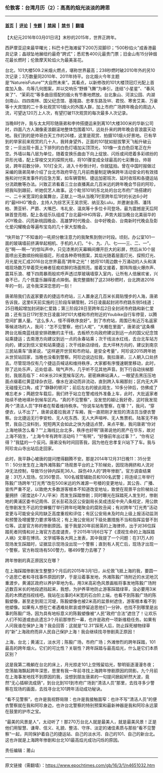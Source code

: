 ### 伦敦客：台湾月历（2）：高高的焰光淡淡的跨思

---

#### [首页](../../../..?n4651032) &nbsp;|&nbsp; [评论](../../../../../epoch-comment?n4651032) &nbsp;|&nbsp; [专题](../../../../../epoch-special?n4651032) &nbsp;|&nbsp; [禁闻](../../../../../epoch-news?n4651032) &nbsp;|&nbsp; [禁书](../../../../../books?n4651032) &nbsp;|&nbsp; [翻墙](https://github.com/gfw-breaker/nogfw/blob/master/README.md?n4651032)


<div class="post_content" id="artbody" itemprop="articleBody">
 <!-- article content begin -->
 <p>
  【大纪元2016年03月01日讯】末秒的2015年，世界正跨年。
 </p>
 <p>
  西萨摩亚迎来最早曙光；科巴卡巴海滩留下200万双脚印；“500秒焰火”成香港最具记录；晶球坠地展纽约最奇“跨式”；悉尼售400元最贵门票；旧金山有15分钟烟花最长燃时；伦敦摩天轮焰火为最美圣花。
 </p>
 <p>
  台北，101大楼509.2米烟火燃点，堪称世界最高；238秒燃时破2010年外的另10次记录；3万数量同2010年、2011年持平。台北烟火今年主题是“NatureisFuture”“大自然未来”。其看点，以新修改的101大楼顶冠灯光配上首度加入鱼、鸟等几何图案，并以交响乐“野蜂飞舞”为串引，连结“小星星”、“春风来了”、“茉莉花”等多曲目搭配的烟火有节奏地燃放。台北象山、河滨公园、内湖剑南山、四四南林、国父纪念馆、基隆路、忠孝东路及W、君悦、寒舍艾美、万豪等十大宾馆的二十多处观赏101烟火的外围人群，加上市府广场跨年晚会的周边人流，可望达120万上人次，有望打破11次观赏的每次最多人次记录。
 </p>
 <p>
  当晚8时许，我与太太阿珍随唐弟和李帅搭捷运来到离101大楼300米的华新公司时，四面八方人潮像麦浪翻滚地整体包围着101，远处扑来的跨年晚会音浪震天动地。我们到的是帅哥白天工作的26楼，这里是观赏、拍摄101烟火好景地。已有早到的举家前来观赏的几十人，我转身望外，正面的101犹如挺拔擎天飞船升破云空；一旦出现十面上下排列的白色灯墙加尖顶顶光，101像一支白色巨笔正在升空。外墙以每八层为单位，随着变换乐曲由下向上绽放、闪烁或间熄着多彩缤纷的异形光墙，配上穿梭交叉的探照光柱，将101骤变成全球最高的七彩舞台。帅哥说，跨年前数分钟，101灯全灭，进入十秒倒计时，你就猛拍。曾在中国时报做过采编的唐弟简单介绍了台北市政府早在几月前商量制定确保跨年活动安全的有效措施和对付突发事件的应急方案，如车辆管制、捷运加密班次、延时收班和各捷运站分流疏散等办法。兴致正浓看着三立台直播离此几百米远的跨年晚会节目的阿珍，把我叫到跟前，听她侃艺人故事。这个毗邻101的东北处的台北市府广场搭建的一、二十米宽深的金属舞台，正献上一场从当晚7时至跨年后1时的长达6小时的“最HIHG”晚会，主持人为综艺天王吴宗宪、纳豆及Lulu，并邀谢金燕、潘玮柏、萧亚轩、严爵、大嘴巴、韦礼安、温岚等十多位卡司登场，最为震撼是天后阿妹首登亮相，配上各组乐队组成了台北最HIHG阵容，声势大超当晚台北美丽华的JOY晚会、闪亮新桃园晚会、高雄梦时代晚会、台中好晚会、台南新时代晚会及彰化爱闪耀晚会等遍布宝岛的几十家大型晚会。
 </p>
 <p>
  “快开始了”不知谁的一吼把分散注意力的我聚焦到倒计时段。顷刻，办公室101一面的玻璃墙前挤满举起相机、手机的人们，“十、九、八、七——三、二、一”，在“啊—-啊—”的惊叫声中，只见漆黑的天幕瞬间爆开巨大的彩屏，然后从10个层面喷出无数缤纷绚丽烟花，形成各种奇特图案，其焰光随着层面灯光、探照灯光、月光星光汇成2016台北世界最高“跨年之光”！她将101周边数十万涌动的人头和演唱现场数万举着荧光棒者狂痴欢醉的场面照亮。接着又接着，那阵阵烟火爆炸声、震耳乐浪、楼下四周暴雨般欢呼声透过厚玻璃墙穿入室内，让所有人倍展欢雀，兴奋不已，几个孩童乐蹦得差点摔倒。我完整摄制了这238秒燃时，台北跨进2016年的一刻，这令我深深恋思的一刻！
 </p>
 <p>
  唐弟陪我们去返家要去的捷运市府站，三人置身这几百米长肩贴慢步的人海，唐弟告诉我，这里6天前实施的三阶段车辆管制，25日凌晨起封闭市府路东侧5线道；25日晚起增加封闭新仁爱路；第三阶段28日至跨年后2日全封闭市府路和新仁爱路；还有当日17时至次日凌晨3时101大楼和市府附近的Youbike自行车停营，以腾空间扩置人量。“这么多人，怪不得秩序良好”。到了市府站，周围已有近万名返家等候进场的人，我问：“怎不见警察，他们人呢”，“大概在里面”，唐弟说“这条横跨台北板南蓝线是安排疏散的主干线，去板桥方向政府建议到远一点的国父纪念馆站乘捷运；去南港方向建议到远一点的永春站乘；次干线淡水红线，去台北车站方向的，建议到信义安和站乘捷运；次干线新店绿线，去大坪林方向的，建议到南京三民站乘车”唐弟说，“这样避开世贸和市府站，是安全考量”，阿珍说2015跨年她从世贸站回家，当晚也没看到警察。阿珍边说边拉我，我拉唐弟，三人朝入口处挤去。尽管现场仅有几个捷运员喊话和维持秩序，大家都有序慢速朝里移动，此时，除了远处乐声，近处低语、喘气声外，几乎听不见其他声音。到下行自动扶梯那刻，我居高临下：40米长20米宽候车区内，密密麻麻站满人，一眼望去黑压压地面点缀着红黄蓝绿杂衣冠，像水在波动而非流动，直到跨入车厢那刻；区内无大声无碰撞无口角，成了“静静的顿河”；前后左右的彼此陌生，10多分钟后，仿佛成了难忘老乡；两趟空车载后，我们终于站立在警戒线外准备上车，此时，大批返家者陆续不绝地填补到候车区内。“真的不见警察”，没发觉的越让我好奇，这时我发现两个“清洁人员”字样者在帮着维持秩序。“你说车站有警察，在哪？”，我问，“穿便衣，认不出了”，唐弟说着拉我进了车厢，我一直把刚才发现的清洁员当便衣警察。台北捷运无行李安检、无人吃东西、无人大声喧哗、无人售票机、陆客无不称赞，我自己没料到，短短两天会如此之快为捷运点赞，来点平衡，我问唐弟“你对上海地铁怎么看？”“上海线比台北多，秩序也好啊”唐弟说他的房产在华东，故对上海不陌生，“上海今年有跨年活动吗？”“有啊“，“好像前年出过事？”，“你有记得？”我猛的一个反问。唐弟没有时间回答我，因为他在忠孝复兴站下了车。我与阿珍龙山寺出站后走回家。
 </p>
 <p>
  此时，我平静心被唐的提问搅得翻腾不安。那是2014年12月31日晚11：35分至11：50分发生在上海外滩陈毅广场观景平台的上下阶梯处，因现场拥挤和人流对冲无法控制，导致15分钟内踩死36人、踩伤49人的“跨年惨剧”。官方调查结果是：31万人现场，仅350警员、100名城管辅助员和100名武警；将连续三年举行陈毅广场跨年“灯光秀”改在500米远的外滩源一号楼的变更地址，其公告、广播、宣传严重不足，以致绝大多数游客根本不知道改变地址，致使在观景平台阶梯处过量拥挤（密度达6-7人/平米）而发生踩踏惨剧；同时曝光在踩踏死人发生时，惨剧地的黄浦区委书记周伟、区长彭菘及区公安副局长吴成违反中央八条规定，用公款在惨剧发生不远的空蝉餐厅举行跨年吃喝聚会的腐败丑闻；有对跨年“灯光秀”活动变更与可能安全风险缺乏高度重视和评估；有区公安局未及时向上级上报活动监测和预警及增援警力要求等情况；有上海公安局对下级处置措施不当和指挥监督不到位等。这是官方称的惨剧原因。鉴于我是20年前居英的上海律师，出于对36位踩踏死者同情和对上海官方态度谴责，于2015年1月6日写了《漠视生命的上海踩踏人祸》文章在博讯、文学城等各大网上发表，其中我提了一个问题：在31万人的现场发生踩踏时，证据显示现场没出现一个警察；直到有人死亡后，现场才出现一个警察，官方称现场有500警力，哪499警力去哪了？
 </p>
 <p>
  跨年惨剧的真正原因又在哪？
 </p>
 <p>
  在上海踩踏惨剧发生整整3个月后的2015年3月1日，从伦敦飞抵上海的我，要圆一个追思亡者和寻找事件原因的梦，于是沿着事发地，外滩陈毅广场附近的水泥地沉重渡步。黄浦区政府以养护草地为名，用3米高彩色风景画板将事发地陈毅广场附近数百米长的地段遮挡起来，我想，为护养草地防止游客踩踏绿草，没必要用3米高的木牌遮挡视线吧。我站在出事的4米宽的石台阶上端，也看不到陈毅广场的陈毅塑像，甚至走到观江河堤，陈毅塑像也被2米高的盆景树遮住，游客根本看不到他塑像。如果有人想在亡者遇难处默哀或停留追思他们一分钟，也找不到哪里是出事的陈毅广场，因为具有地标意义的陈毅塑像被“人民”政府“合法”遮住了！让欢乐人们不知道或由此遗忘3个月前那惨烈一幕，也许是政府一项新维稳任务。如果有人问我谁在保护上海？我会回答：这就是“12.31”踩死人后，防止踩死植物绿草的“新”上海政府而非人民自己保护上海！我会继续找寻惨剧真正原因！
 </p>
 <p>
  上海，台北；黄浦江，淡水河；陈毅广场，市府广场；外滩惨烈的跨年踩踏，101最高的跨年烟火。它们的可比性？关联性？跨年踩踏与最高焰光，什么是它们本质区别？
 </p>
 <p>
  这是我第二晚躺在台北的床上，月光掠走101上空残留焰光，黎明驱逐漫漫冬夜；空荡脑海飘起跨年深思，思里有我一年前寻找上海跨年惨剧原因的阴影。九个月前在上海事发地找不到原因的我，没想到朋友唐弟的一句提问掀起轩然大波，竟然“无心插柳流成荫”，到台北到101到市府广场到“清洁人员”那里，去找寻多少警察在现场的画面，去找寻台北101跨年活动成功秘诀。
 </p>
 <p>
  “看不见警察”，也许是我视野局限：也许是我接触面窄：也许不写“清洁人员”的便衣警察就在我和阿珍身边，也许台北警察的特别预案和最新神器是我和阿珍永远蒙在鼓里的护市之宝。
 </p>
 <p>
  “最美的风景是人”，太动听了！那270万台北人就是最美人，就是最美风景！正是他们用智慧、谦卑、信义、礼貌、整洁、守序、淡定的诸佳素质与那些“看不见警察“一起，共同保护着自己的捷运站、自己的淡水河、自己的101、自己的新台北。这也许就是上海跨年惨剧和台北101最高焰光成功闪烁的原因。
 </p>
 <p>
  责任编辑：莆山
 </p>
 <!-- article content end -->
 <div id="below_article_ad">
 </div>
</div>


---

原文链接（需翻墙）：https://www.epochtimes.com/gb/16/3/1/n4651032.htm